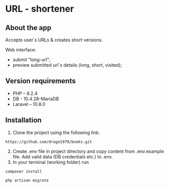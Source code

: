 # URL - shortener

## About the app
Accepts user`s URLs & creates short versions.
  
Web interface: 
* submit "long-url"; 
* preview submitted url`s details (long, short, visited); 

## Version requirements
- PHP – 8.2.4
- DB - 10.4.28-MariaDB
- Laravel – 10.8.0

## Installation

1. Clone the project using the following link:
```
https://github.com/drago1979/books.git

```
2. Create .env file in project directory and copy content from .env.example file.  Add valid data (DB credentials etc.) to .env.  
3. In your terminal (working folder) run
```
composer install
```  

```
php artisan migrate
```
